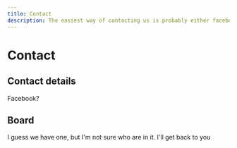 ```yaml
---
title: Contact
description: The easiest way of contacting us is probably either facebook or sending an email.
---
```


# Contact

## Contact details

Facebook?

## Board

I guess we have one, but I'm not sure who are in it. I'll get back to you
